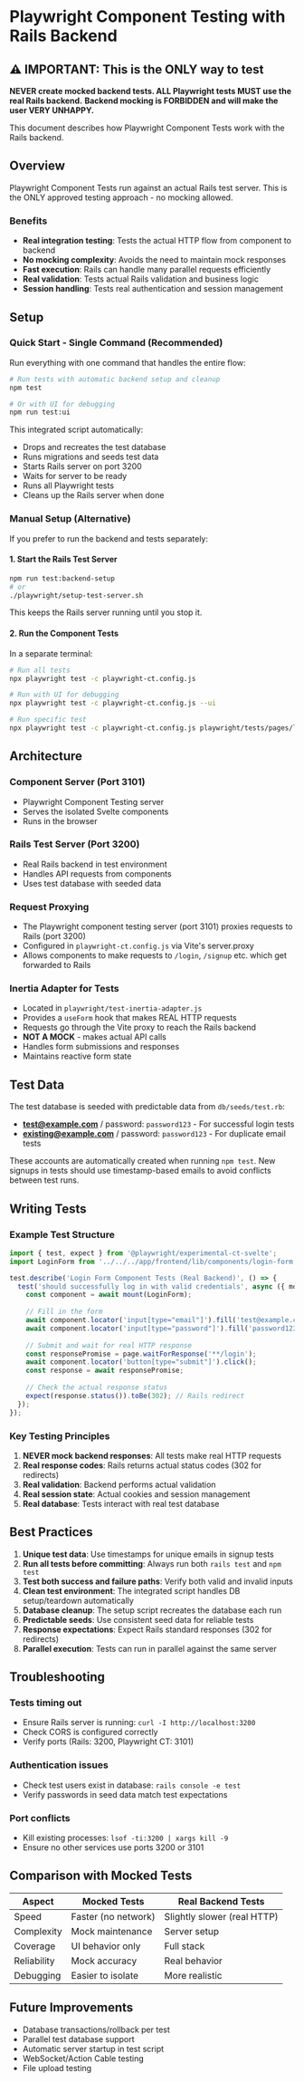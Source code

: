 # Playwright Component Testing with Rails Backend

## ⚠️ IMPORTANT: This is the ONLY way to test

**NEVER create mocked backend tests. ALL Playwright tests MUST use the real Rails backend.**
**Backend mocking is FORBIDDEN and will make the user VERY UNHAPPY.**

This document describes how Playwright Component Tests work with the Rails backend.

## Overview

Playwright Component Tests run against an actual Rails test server. This is the ONLY approved testing approach - no mocking allowed.

### Benefits

- **Real integration testing**: Tests the actual HTTP flow from component to backend
- **No mocking complexity**: Avoids the need to maintain mock responses
- **Fast execution**: Rails can handle many parallel requests efficiently
- **Real validation**: Tests actual Rails validation and business logic
- **Session handling**: Tests real authentication and session management

## Setup

### Quick Start - Single Command (Recommended)

Run everything with one command that handles the entire flow:

```bash
# Run tests with automatic backend setup and cleanup
npm test

# Or with UI for debugging
npm run test:ui
```

This integrated script automatically:
- Drops and recreates the test database
- Runs migrations and seeds test data
- Starts Rails server on port 3200
- Waits for server to be ready
- Runs all Playwright tests
- Cleans up the Rails server when done

### Manual Setup (Alternative)

If you prefer to run the backend and tests separately:

#### 1. Start the Rails Test Server

```bash
npm run test:backend-setup
# or
./playwright/setup-test-server.sh
```

This keeps the Rails server running until you stop it.

#### 2. Run the Component Tests

In a separate terminal:

```bash
# Run all tests
npx playwright test -c playwright-ct.config.js

# Run with UI for debugging
npx playwright test -c playwright-ct.config.js --ui

# Run specific test
npx playwright test -c playwright-ct.config.js playwright/tests/pages/login.pw.js
```

## Architecture

### Component Server (Port 3101)
- Playwright Component Testing server
- Serves the isolated Svelte components
- Runs in the browser

### Rails Test Server (Port 3200)
- Real Rails backend in test environment
- Handles API requests from components
- Uses test database with seeded data


### Request Proxying
- The Playwright component testing server (port 3101) proxies requests to Rails (port 3200)
- Configured in `playwright-ct.config.js` via Vite's server.proxy
- Allows components to make requests to `/login`, `/signup` etc. which get forwarded to Rails

### Inertia Adapter for Tests
- Located in `playwright/test-inertia-adapter.js`
- Provides a `useForm` hook that makes REAL HTTP requests
- Requests go through the Vite proxy to reach the Rails backend
- **NOT A MOCK** - makes actual API calls
- Handles form submissions and responses
- Maintains reactive form state

## Test Data

The test database is seeded with predictable data from `db/seeds/test.rb`:

- **test@example.com** / password: `password123` - For successful login tests
- **existing@example.com** / password: `password123` - For duplicate email tests

These accounts are automatically created when running `npm test`.
New signups in tests should use timestamp-based emails to avoid conflicts between test runs.

## Writing Tests

### Example Test Structure

```javascript
import { test, expect } from '@playwright/experimental-ct-svelte';
import LoginForm from '../../../app/frontend/lib/components/login-form.svelte';

test.describe('Login Form Component Tests (Real Backend)', () => {
  test('should successfully log in with valid credentials', async ({ mount, page }) => {
    const component = await mount(LoginForm);
    
    // Fill in the form
    await component.locator('input[type="email"]').fill('test@example.com');
    await component.locator('input[type="password"]').fill('password123');
    
    // Submit and wait for real HTTP response
    const responsePromise = page.waitForResponse('**/login');
    await component.locator('button[type="submit"]').click();
    const response = await responsePromise;
    
    // Check the actual response status
    expect(response.status()).toBe(302); // Rails redirect
  });
});
```

### Key Testing Principles

1. **NEVER mock backend responses**: All tests make real HTTP requests
2. **Real response codes**: Rails returns actual status codes (302 for redirects)
3. **Real validation**: Backend performs actual validation
4. **Real session state**: Actual cookies and session management
5. **Real database**: Tests interact with real test database

## Best Practices

1. **Unique test data**: Use timestamps for unique emails in signup tests
2. **Run all tests before committing**: Always run both `rails test` and `npm test`
3. **Test both success and failure paths**: Verify both valid and invalid inputs
4. **Clean test environment**: The integrated script handles DB setup/teardown automatically
5. **Database cleanup**: The setup script recreates the database each run
6. **Predictable seeds**: Use consistent seed data for reliable tests
7. **Response expectations**: Expect Rails standard responses (302 for redirects)
8. **Parallel execution**: Tests can run in parallel against the same server

## Troubleshooting

### Tests timing out
- Ensure Rails server is running: `curl -I http://localhost:3200`
- Check CORS is configured correctly
- Verify ports (Rails: 3200, Playwright CT: 3101)

### Authentication issues
- Check test users exist in database: `rails console -e test`
- Verify passwords in seed data match test expectations

### Port conflicts
- Kill existing processes: `lsof -ti:3200 | xargs kill -9`
- Ensure no other services use ports 3200 or 3101

## Comparison with Mocked Tests

| Aspect | Mocked Tests | Real Backend Tests |
|--------|--------------|-------------------|
| Speed | Faster (no network) | Slightly slower (real HTTP) |
| Complexity | Mock maintenance | Server setup |
| Coverage | UI behavior only | Full stack |
| Reliability | Mock accuracy | Real behavior |
| Debugging | Easier to isolate | More realistic |

## Future Improvements

- Database transactions/rollback per test
- Parallel test database support
- Automatic server startup in test script
- WebSocket/Action Cable testing
- File upload testing